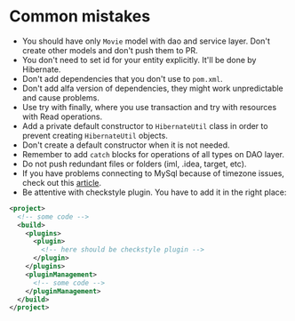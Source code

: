 # Common mistakes

* You should have only `Movie` model with dao and service layer. Don't create other models and don't push them to PR. 
* You don't need to set id for your entity explicitly. It'll be done by Hibernate.
* Don't add dependencies that you don't use to `pom.xml`.
* Don't add alfa version of dependencies, they might work unpredictable and cause problems.
* Use try with finally, where you use transaction and try with resources with Read operations.
* Add a private default constructor to `HibernateUtil` class in order to prevent creating `HibernateUtil` objects.
* Don't create a default constructor when it is not needed.
* Remember to add `catch` blocks for operations of all types on DAO layer.
* Do not push redundant files or folders (iml, .idea, target, etc).
* If you have problems connecting to MySql because of timezone issues, check out this [article](https://stackoverflow.com/questions/930900/how-do-i-set-the-time-zone-of-mysql).
* Be attentive with checkstyle plugin. You have to add it in the right place:

```xml
<project>
  <!-- some code -->
  <build>
    <plugins>
      <plugin>
        <!-- here should be checkstyle plugin -->
      </plugin>
    </plugins>
    <pluginManagement>
      <!-- some code -->
    </pluginManagement>
  </build>
</project>
```
